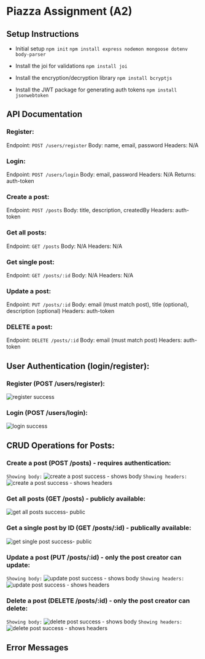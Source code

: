 # Piazza Assignment (A2)

## Setup Instructions
* Initial setup
`npm init`
`npm install express nodemon mongoose dotenv body-parser`

* Install the joi for validations
`npm install joi`

* Install the encryption/decryption library
`npm install bcryptjs`

* Install the JWT package for generating auth tokens
`npm install jsonwebtoken`

## API Documentation

### Register: 
Endpoint: `POST /users/register`
Body: name, email, password
Headers: N/A

### Login:
Endpoint: `POST /users/login`
Body: email, password
Headers: N/A
Returns: auth-token

### Create a post:
Endpoint: `POST /posts`
Body: title, description, createdBy
Headers: auth-token

### Get all posts:
Endpoint: `GET /posts`
Body: N/A
Headers: N/A

### Get single post:
Endpoint: `GET /posts/:id`
Body: N/A
Headers: N/A

### Update a post:
Endpoint: `PUT /posts/:id`
Body: email (must match post), title (optional), description (optional)
Headers: auth-token

### DELETE a post:
Endpoint: `DELETE /posts/:id`
Body: email (must match post)
Headers: auth-token

## User Authentication (login/register):
### Register (POST /users/register):
![register success](register.png)


### Login (POST /users/login):
![login success](login.png)


## CRUD Operations for Posts:
### Create a post (POST /posts) - requires authentication:
`Showing body:`
![create a post success - shows body](create_post1.png)
`Showing headers:`
![create a post success - shows headers](create_post2.png)


### Get all posts (GET /posts) - publicly available:
![get all posts success- public](get_posts.png)


### Get a single post by ID (GET /posts/:id) - publically available:
![get single post success- public](get_post_id.png)


### Update a post (PUT /posts/:id) - only the post creator can update:
`Showing body:`
![update post success - shows body](update_post1.png)
`Showing headers:`
![update post success - shows headers](update_post2.png)


### Delete a post (DELETE /posts/:id) - only the post creator can delete:
`Showing body:`
![delete post success - shows body](delete_post1.png)
`Showing headers:`
![delete post success - shows headers](delete_post2.png)


## Error Messages 